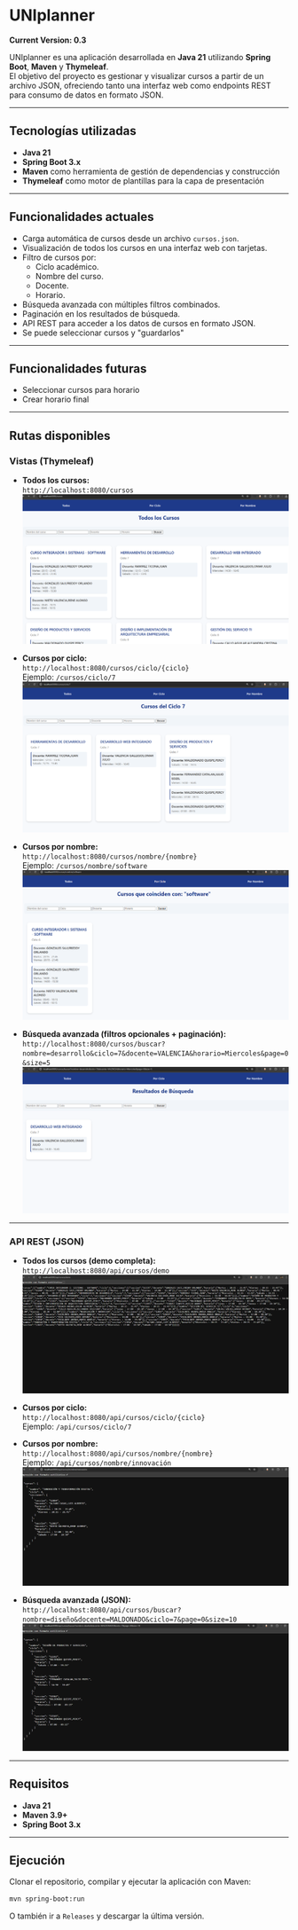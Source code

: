 # UNIplanner

**Current Version: 0.3**

UNIplanner es una aplicación desarrollada en **Java 21** utilizando **Spring Boot**, **Maven** y **Thymeleaf**.  
El objetivo del proyecto es gestionar y visualizar cursos a partir de un archivo JSON, ofreciendo tanto una interfaz web como endpoints REST para consumo de datos en formato JSON.  

---

## Tecnologías utilizadas

- **Java 21**
- **Spring Boot 3.x**
- **Maven** como herramienta de gestión de dependencias y construcción
- **Thymeleaf** como motor de plantillas para la capa de presentación

---

## Funcionalidades actuales

- Carga automática de cursos desde un archivo `cursos.json`.
- Visualización de todos los cursos en una interfaz web con tarjetas.
- Filtro de cursos por:
  - Ciclo académico.
  - Nombre del curso.
  - Docente.
  - Horario.
- Búsqueda avanzada con múltiples filtros combinados.
- Paginación en los resultados de búsqueda.
- API REST para acceder a los datos de cursos en formato JSON.
- Se puede seleccionar cursos y "guardarlos"

---

## Funcionalidades futuras

- Seleccionar cursos para horario
- Crear horario final

---

## Rutas disponibles

### Vistas (Thymeleaf)
- **Todos los cursos:**  
  `http://localhost:8080/cursos`  
  ![1](resources/images/1.png)

- **Cursos por ciclo:**  
  `http://localhost:8080/cursos/ciclo/{ciclo}`  
  Ejemplo: `/cursos/ciclo/7`  
  ![2](resources/images/2.png)

- **Cursos por nombre:**  
  `http://localhost:8080/cursos/nombre/{nombre}`  
  Ejemplo: `/cursos/nombre/software`  
  ![3](resources/images/3.png)

- **Búsqueda avanzada (filtros opcionales + paginación):**  
  `http://localhost:8080/cursos/buscar?nombre=desarrollo&ciclo=7&docente=VALENCIA&horario=Miercoles&page=0&size=5`  
  ![4](resources/images/4.png)

---

### API REST (JSON)
- **Todos los cursos (demo completa):**  
  `http://localhost:8080/api/cursos/demo`  
  ![5](resources/images/5.png)

- **Cursos por ciclo:**  
  `http://localhost:8080/api/cursos/ciclo/{ciclo}`  
  Ejemplo: `/api/cursos/ciclo/7`

- **Cursos por nombre:**  
  `http://localhost:8080/api/cursos/nombre/{nombre}`  
  Ejemplo: `/api/cursos/nombre/innovación`  
  ![6](resources/images/6.png)

- **Búsqueda avanzada (JSON):**  
  `http://localhost:8080/api/cursos/buscar?nombre=diseño&docente=MALDONADO&ciclo=7&page=0&size=10`  
  ![7](resources/images/7.png)

---

## Requisitos

- **Java 21**
- **Maven 3.9+**
- **Spring Boot 3.x**

---

## Ejecución

Clonar el repositorio, compilar y ejecutar la aplicación con Maven:

```bash
mvn spring-boot:run
```

O también ir a `Releases` y descargar la última versión.
